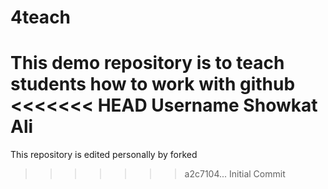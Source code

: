 # 4teach
This demo repository is to teach students how to work with github
<<<<<<< HEAD
**Username**
Showkat Ali
=======
This repository is edited personally by forked 
>>>>>>> a2c7104... Initial Commit
